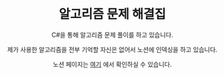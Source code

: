 <div align="center">
  <h1> 알고리즘 문제 해결집 </h1>
  <p> C#을 통해 알고리즘 문제 풀이를 하고 있습니다. </p>
  <p> 제가 사용한 알고리즘을 전부 기억할 자신은 없어서 노션에 인덱싱을 하고 있습니다. </p>
  <p> 노션 페이지는 <a href="http://leeinhwan.notion.site">여기</a> 에서 확인하실 수 있습니다. </p>
</div>
